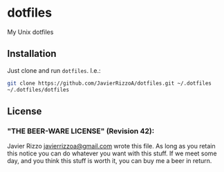 # dotfiles

My Unix dotfiles

## Installation

Just clone and run `dotfiles`. I.e.:

```bash
git clone https://github.com/JavierRizzoA/dotfiles.git ~/.dotfiles
~/.dotfiles/dotfiles
```

## License

### "THE BEER-WARE LICENSE" (Revision 42):

Javier Rizzo <javierrizzoa@gmail.com> wrote this file. As long as you retain 
this notice you can do whatever you want with this stuff. If we meet some day, 
and you think this stuff is worth it, you can buy me a beer in return.
